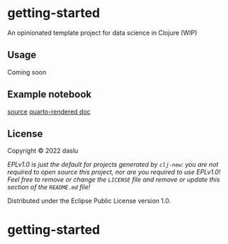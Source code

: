 
# getting-started

An opinionated template project for data science in Clojure (WIP)

## Usage

Coming soon

## Example notebook

[source](notebooks/getting_started/visualization.clj)
[quarto-rendered doc](https://daslu.github.io/getting-started/getting-started/visualization_quarto.html)


## License

Copyright © 2022 daslu

_EPLv1.0 is just the default for projects generated by `clj-new`: you are not_
_required to open source this project, nor are you required to use EPLv1.0!_
_Feel free to remove or change the `LICENSE` file and remove or update this_
_section of the `README.md` file!_

Distributed under the Eclipse Public License version 1.0.
# getting-started
